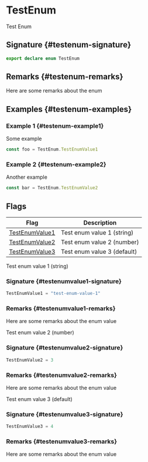 # TestEnum

Test Enum

## Signature {#testenum-signature}

```typescript
export declare enum TestEnum
```

## Remarks {#testenum-remarks}

Here are some remarks about the enum

## Examples {#testenum-examples}

### Example 1 {#testenum-example1}

Some example

```typescript
const foo = TestEnum.TestEnumValue1
```

### Example 2 {#testenum-example2}

Another example

```ts
const bar = TestEnum.TestEnumValue2
```

## Flags


|  Flag | Description |
|  --- | --- |
|  [TestEnumValue1](docs/simple-suite-test/testenum-testenumvalue1-enummember) | Test enum value 1 (string) |
|  [TestEnumValue2](docs/simple-suite-test/testenum-testenumvalue2-enummember) | Test enum value 2 (number) |
|  [TestEnumValue3](docs/simple-suite-test/testenum-testenumvalue3-enummember) | Test enum value 3 (default) |
Test enum value 1 (string)

### Signature {#testenumvalue1-signature}

```typescript
TestEnumValue1 = "test-enum-value-1"
```

### Remarks {#testenumvalue1-remarks}

Here are some remarks about the enum value

Test enum value 2 (number)

### Signature {#testenumvalue2-signature}

```typescript
TestEnumValue2 = 3
```

### Remarks {#testenumvalue2-remarks}

Here are some remarks about the enum value

Test enum value 3 (default)

### Signature {#testenumvalue3-signature}

```typescript
TestEnumValue3 = 4
```

### Remarks {#testenumvalue3-remarks}

Here are some remarks about the enum value

